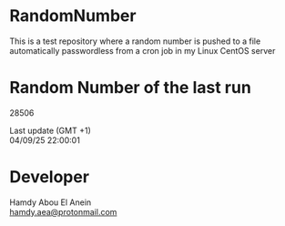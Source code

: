 # RandomNumber    
This is a test repository where a random number is pushed to a file automatically passwordless from a cron job in my Linux CentOS server    
# Random Number of the last run   
28506
      
Last update (GMT +1)    
04/09/25 22:00:01
# Developer    
Hamdy Abou El Anein   
hamdy.aea@protonmail.com

